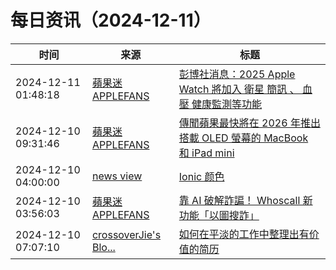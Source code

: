 ﻿# 每日资讯（2024-12-11）

|时间|来源|标题|
|---|---|---|
|2024-12-11 01:48:18|[蘋果迷 APPLEFANS](https://applefans.today/feed/)|[彭博社消息：2025 Apple Watch 將加入 衛星 簡訊 、 血壓 健康監測等功能](https://applefans.today/2024-12-apple-watch-2025-rumors-features/)|
|2024-12-10 09:31:46|[蘋果迷 APPLEFANS](https://applefans.today/feed/)|[傳聞蘋果最快將在 2026 年推出搭載 OLED 螢幕的 MacBook 和 iPad mini](https://applefans.today/2024-12-oled-macbook-ipad-rumors/)|
|2024-12-10 04:00:00|[news view](https://zsqk.github.io/news/feed.xml)|[Ionic 颜色](https://zsqk.github.io/2024-12-10-ionic-color.html)|
|2024-12-10 03:56:03|[蘋果迷 APPLEFANS](https://applefans.today/feed/)|[靠 AI 破解詐諞！ Whoscall 新功能「以圖搜詐」](https://applefans.today/2024-12-whoscall-ai-features/)|
|2024-12-10 07:07:10|[crossoverJie's Blo...](https://crossoverjie.top/atom.xml)|[如何在平淡的工作中整理出有价值的简历](http://crossoverjie.top/2024/12/10/ob/%E5%A6%82%E4%BD%95%E5%9C%A8%E5%B9%B3%E6%B7%A1%E7%9A%84%E5%B7%A5%E4%BD%9C%E4%B8%AD%E6%95%B4%E7%90%86%E5%87%BA%E6%9C%89%E4%BB%B7%E5%80%BC%E7%9A%84%E7%AE%80%E5%8E%86/)|
